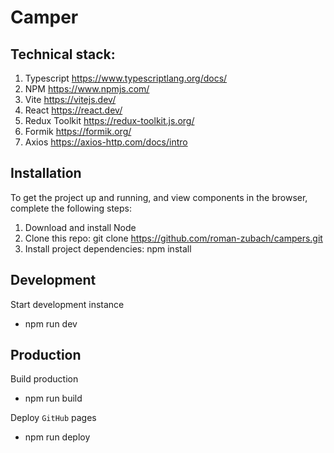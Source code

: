 # Camper

## Technical stack:
1. Typescript <https://www.typescriptlang.org/docs/>
2. NPM <https://www.npmjs.com/>
3. Vite <https://vitejs.dev/>
4. React <https://react.dev/>
5. Redux Toolkit <https://redux-toolkit.js.org/>
6. Formik <https://formik.org/>
7. Axios <https://axios-http.com/docs/intro>

## Installation

To get the project up and running, and view components in the browser, complete the following steps:

1. Download and install Node
2. Clone this repo: git clone https://github.com/roman-zubach/campers.git
3. Install project dependencies: npm install

## Development

Start development instance

* npm run dev

## Production

Build production

* npm run build

Deploy `GitHub` pages

* npm run deploy

